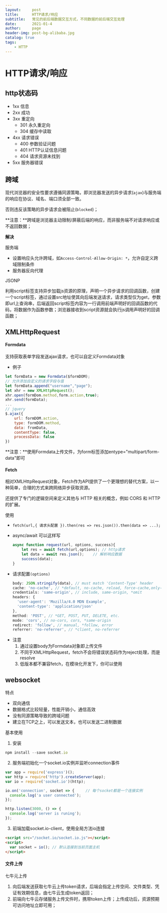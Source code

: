 ```yaml
---
layout:     post
title:      HTTP请求/响应
subtitle:   常见的前后端数据交互方式，不同数据的前后端交互处理
date:       2021-01-4
author:     page
header-img: post-bg-alibaba.jpg
catalog: true
tags:
    - HTTP
---
```


# HTTP请求/响应

## http状态码

- 1xx 信息
- 2xx 成功
- 3xx 重定向
  - 301 永久重定向
  - 304 缓存中读取
- 4xx 请求错误
  - 400 参数验证问题
  - 401 HTTP认证信息问题
  - 404 请求资源未找到
- 5xx 服务器错误

## 跨域

现代浏览器的安全性要求遵循同源策略，即浏览器发送的异步请求(`ajax`)与服务端的响应在协议、域名、端口须全部一致。

否则违反该策略的异步请求会被阻止(`blocked`)；

**注意：**跨域是浏览器主动限制/屏蔽后端的响应，而非服务端不对请求响应或不返回数据；

**解决**

服务端
- 设置响应头允许跨域，如`Access-Control-Allow-Origin: *`，允许自定义跨域限制条件
- 服务器反向代理

JSONP

利用script标签支持异步加载js资源的原理，声明一个异步请求的回调函数，创建一个script标签，通过设置src地址使其向后端发送请求，请求类型仅为get，参数即url上查询串，后端返回script标签内容为一行调用前端声明好的回调函数的代码，将数据作为函数参数；浏览器接收到script资源就会执行js调用声明好的回调函数；

## XMLHttpRequest

#### Formdata

支持获取表单字段发送ajax请求，也可以自定义Formdata对象

- 例子

```js
let formData = new Formdata($formDOM);
// 允许添加自定义的请求字段与值
let formData.append("username","page"); 
let xhr = new XMLHttpRequest();
xhr.open(formDom.method,form.action,true);
xhr.send(formData);
...
// jquery
$.ajax({
    url: formDOM.action,
    type: formDOM.method,
    data: fromData,
    contentType: false,
    processData: false
})
```

**注意：**使用Formdata上传文件，为form标签添加entype="multipart/form-data"即可

#### Fetch

相对XMLHttpRequest对象，Fetch作为API提供了一个更理想的替代方案，以一种简单，合理的方式来跨网络异步获取资源。

还提供了专门的逻辑空间来定义其他与 HTTP 相关的概念，例如 CORS 和 HTTP 的扩展。

使用
- `fetch(url,{ 请求头配置 }).then(res => res.json()).then(data => ...);`
- async/await 可以这样写

  ```js
  async function request(url, options, success){
      let res = await fetch(url,options); // http请求
      let data = await res.json();    // 解析响应数据
      success(data);
  }
  ```

- 请求配置`(options)`

   ```js
   body: JSON.stringify(data), // must match 'Content-Type' header
   cache: 'no-cache', // *default, no-cache, reload, force-cache,only-if-cached
   credentials: 'same-origin', // include, same-origin, *omit
   headers: {
     'user-agent': 'Mozilla/4.0 MDN Example',
     'content-type': 'application/json' 
   },
   method: 'POST', // *GET, POST, PUT, DELETE, etc.
   mode: 'cors', // no-cors, cors, *same-origin
   redirect: 'follow', // manual, *follow, error
   referrer: 'no-referrer', // *client, no-referrer
   ```

+ 注意
    1. 通过设置body为Formdata对象即上传文件
    2. 不同于XMLHttpRequest，fetch不会将错误状态码作为reject处理，而是resolve
    3. 低版本都不兼容fetch，在模块化开发下，你可以使用

## websocket

特点
- 双向通信
- 数据格式比较轻量，性能开销小，通信高效
- 没有同源策略导致的跨域问题
- 建立在TCP之上，可以发送文本，也可以发送二进制数据

基本使用
1. 安装

```js
npm install --save socket.io
```

2. 服务端初始化一个socket.io实例并监听connection事件

```js
var app = require('express')();
var http = require('http').createServer(app);
var io = require('socket.io')(http);

io.on('connection', socket => {     // 每个socket都是一个连接实例
  console.log('a user connected');
});

http.listen(3000, () => {
  console.log('server is runing');
});
```

3. 前端加载socket.io-client，使用全局方法io连接

```html
<script src="/socket.io/socket.io.js"></script>
<script>
  var socket = io(); // 默认连接到当前页面主机
</script>
```

#### 文件上传

七牛元上传

1. 向后端发送获取七牛云上传token请求，后端会指定上传空间、文件类型、凭证有效期信息，由七牛云生成token返回；
2. 前端向七牛云存储服务上传文件时，携带token上传；上传成功后，资源预期可访问地址立即可用；


